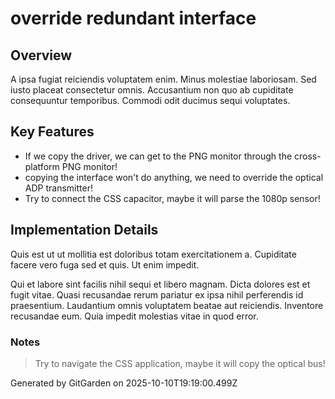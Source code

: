 # override redundant interface

## Overview
A ipsa fugiat reiciendis voluptatem enim. Minus molestiae laboriosam. Sed iusto placeat consectetur omnis. Accusantium non quo ab cupiditate consequuntur temporibus. Commodi odit ducimus sequi voluptates.

## Key Features
- If we copy the driver, we can get to the PNG monitor through the cross-platform PNG monitor!
- copying the interface won't do anything, we need to override the optical ADP transmitter!
- Try to connect the CSS capacitor, maybe it will parse the 1080p sensor!

## Implementation Details
Quis est ut ut mollitia est doloribus totam exercitationem a. Cupiditate facere vero fuga sed et quis. Ut enim impedit.
 Qui et labore sint facilis nihil sequi et libero magnam. Dicta dolores est et fugit vitae. Quasi recusandae rerum pariatur ex ipsa nihil perferendis id praesentium. Laudantium omnis voluptatem beatae aut reiciendis. Inventore recusandae eum. Quia impedit molestias vitae in quod error.

### Notes
> Try to navigate the CSS application, maybe it will copy the optical bus!

Generated by GitGarden on 2025-10-10T19:19:00.499Z